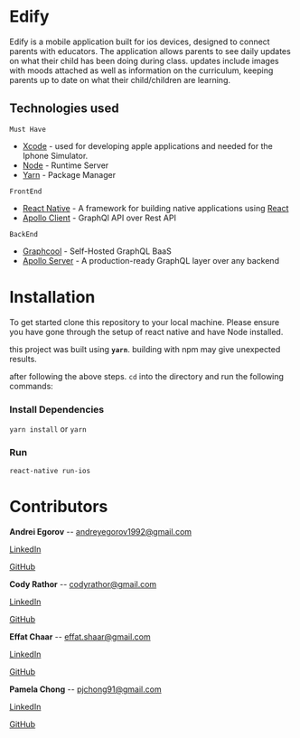 # Edify
Edify is a mobile application built for ios devices, designed to connect parents with educators. The application allows parents to see daily updates on what their child has been doing during class. updates include images with moods attached as well as information on the curriculum, keeping parents up to date on what their child/children are learning.

## Technologies used
`Must Have`
* [Xcode](https://developer.apple.com/xcode/) - used for developing apple applications and needed for the Iphone Simulator.
* [Node](https://nodejs.org/en/) - Runtime Server
* [Yarn](https://yarnpkg.com/en/) - Package Manager

`FrontEnd`
* [React Native](https://facebook.github.io/react-native/) - A framework for building native applications using [React](https://reactjs.org/)
* [Apollo Client](https://www.apollographql.com/docs/react/) - GraphQl API over Rest API

`BackEnd`
* [Graphcool](https://www.graph.cool/) - Self-Hosted GraphQL BaaS
* [Apollo Server](https://www.apollographql.com/server) - A production-ready GraphQL layer over any backend
# Installation

To get started clone this repository to your local machine. Please ensure you have gone through the setup of react native and have Node installed.

this project was built using **``yarn``**. building with npm may give unexpected results.

after following the above steps. `cd` into the directory and run the following commands:

### Install Dependencies

`yarn install` or `yarn` 

### Run

`react-native run-ios`

# Contributors

**Andrei Egorov**  -- <andreyegorov1992@gmail.com>
    
[LinkedIn](https://www.linkedin.com/in/andrei-egorov/)

[GitHub](https://github.com/AndreiEgorov)

**Cody Rathor**  -- <codyrathor@gmail.com>
    
[LinkedIn](https://www.linkedin.com/in/codyrathor/)

[GitHub](https://github.com/crathor)

**Effat Chaar**  -- <effat.shaar@gmail.com>
    
[LinkedIn](https://www.linkedin.com/in/effat-chaar-748250161/)

[GitHub](https://github.com/EffatChaar)

**Pamela Chong**  -- <pjchong91@gmail.com>
    
[LinkedIn](https://www.linkedin.com/in/p-chong/)

[GitHub](https://github.com/pjchong91)



